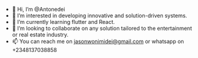 - 👋 Hi, I’m @Antonedei
- 👀 I’m interested in developing innovative and solution-driven systems.
- 🌱 I’m currently learning flutter and React.
- 💞️ I’m looking to collaborate on any solution tailored to the entertainment or real estate industry.
- 📫 You can reach me on jasonwonimidei@gmail.com or whatsapp on +2348137038858

<!---
Antonedei/Antonedei is a ✨ special ✨ repository because its `README.md` (this file) appears on your GitHub profile.
You can click the Preview link to take a look at your changes.
--->
